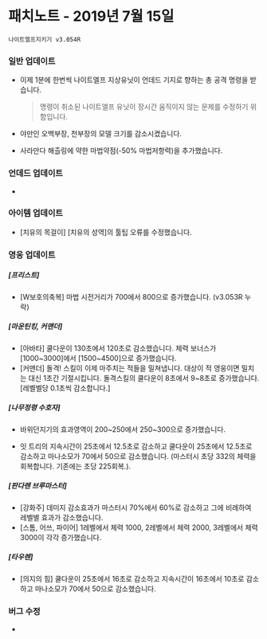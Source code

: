 # 패치노트 - 2019년 7월 15일

```
나이트엘프지키기 v3.054R
```

### 일반 업데이트

- 이제 1분에 한번씩 나이트엘프 지상유닛이 언데드 기지로 향하는 총 공격 명령을 받습니다.

  > 명령이 취소된 나이트엘프 유닛이 장시간 움직이지 않는 문제를 수정하기 위함입니다.

- 야만인 오백부장, 천부장의 모델 크기를 감소시켰습니다.

- 사라만다 해츨링에 약한 마법약점(-50% 마법저항력)을 추가했습니다.

### 언데드 업데이트

- 

### 아이템 업데이트

- [치유의 목걸이] [치유의 성역]의 툴팁 오류를 수정했습니다.

### 영웅 업데이트
##### [프리스트]
- [W보호의축복] 마법 시전거리가 700에서 800으로 증가했습니다. (v3.053R 누락)

##### [마운틴킹, 커맨더] 
- [아바타] 쿨다운이 130초에서 120초로 감소했습니다. 체력 보너스가 [1000~3000]에서 [1500~4500]으로 증가했습니다.
- [커맨더] 돌격! 스킬이 이제 마주치는 적들을 밀쳐냅니다. 대상이 적 영웅이면 밀치는 대신 1초간 기절시킵니다. 돌격스킬의 쿨다운이 8초에서 9~8초로 증가했습니다. [레벨벨당 0.1초씩 감소합니다.]


##### [나무정령 수호자] 

- 바위던지기의 효과영역이 200~250에서 250~300으로 증가했습니다.

- 잇 트리의 지속시간이 25초에서 12.5초로 감소하고 쿨다운이 25초에서 12.5초로 감소하고 마나소모가 70에서 50으로 감소했습니다. (마스터시 초당 332의 체력을 회복합니다. 기존에는 초당 225회복.). 

##### [판다렌 브루마스터]
- [강화주] 데미지 감소효과가 마스터시 70%에서 60%로 감소하고 그에 비례하여 레벨별 효과가 감소했습니다.
- [스톰, 어쓰, 파이어] 1레벨에서 체력 1000, 2레벨에서 체력 2000, 3레벨에서 체력 3000이 각각 증가했습니다.
##### [타우렌]
- [의지의 힘] 쿨다운이 25초에서 16초로 감소하고 지속시간이 16초에서 10초로 감소하고 마나소모가 70에서 50으로 감소했습니다.

### 버그 수정

- 